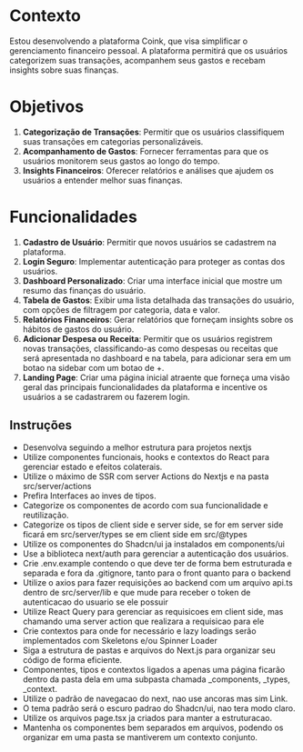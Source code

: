 # Contexto

Estou desenvolvendo a plataforma Coink, que visa simplificar o gerenciamento financeiro pessoal. A plataforma permitirá que os usuários categorizem suas transações, acompanhem seus gastos e recebam insights sobre suas finanças.

# Objetivos

1. **Categorização de Transações**: Permitir que os usuários classifiquem suas transações em categorias personalizáveis.
2. **Acompanhamento de Gastos**: Fornecer ferramentas para que os usuários monitorem seus gastos ao longo do tempo.
3. **Insights Financeiros**: Oferecer relatórios e análises que ajudem os usuários a entender melhor suas finanças.

# Funcionalidades

1. **Cadastro de Usuário**: Permitir que novos usuários se cadastrem na plataforma.
2. **Login Seguro**: Implementar autenticação para proteger as contas dos usuários.
3. **Dashboard Personalizado**: Criar uma interface inicial que mostre um resumo das finanças do usuário.
4. **Tabela de Gastos**: Exibir uma lista detalhada das transações do usuário, com opções de filtragem por categoria, data e valor.
5. **Relatórios Financeiros**: Gerar relatórios que forneçam insights sobre os hábitos de gastos do usuário.
6. **Adicionar Despesa ou Receita**: Permitir que os usuários registrem novas transações, classificando-as como despesas ou receitas que será apresentada no dashboard e na tabela, para adicionar sera em um botao na sidebar com um botao de +.
7. **Landing Page**: Criar uma página inicial atraente que forneça uma visão geral das principais funcionalidades da plataforma e incentive os usuários a se cadastrarem ou fazerem login.

## Instruções

- Desenvolva seguindo a melhor estrutura para projetos nextjs
- Utilize componentes funcionais, hooks e contextos do React para gerenciar estado e efeitos colaterais.
- Utilize o máximo de SSR com server Actions do Nextjs e na pasta src/server/actions
- Prefira Interfaces ao inves de tipos.
- Categorize os componentes de acordo com sua funcionalidade e reutilização.
- Categorize os tipos de client side e server side, se for em server side ficará em src/server/types se em client side em src/@types
- Utilize os componentes do Shadcn/ui ja instalados em components/ui
- Use a biblioteca next/auth para gerenciar a autenticação dos usuários.
- Crie .env.example contendo o que deve ter de forma bem estruturada e separada e fora da .gitignore, tanto para o front quanto para o backend
- Utilize o axios para fazer requisições ao backend com um arquivo api.ts dentro de src/server/lib e que mude para receber o token de autenticacao do usuario se ele possuir
- Utilize React Query para gerenciar as requisicoes em client side, mas chamando uma server action que realizara a requisicao para ele
- Crie contextos para onde for necessário e lazy loadings serão implementados com Skeletons e/ou Spinner Loader
- Siga a estrutura de pastas e arquivos do Next.js para organizar seu código de forma eficiente.
- Componentes, tipos e contextos ligados a apenas uma página ficarão dentro da pasta dela em uma subpasta chamada _components, _types, _context.
- Utilize o padrão de navegacao do next, nao use ancoras mas sim Link.
- O tema padrão será o escuro padrao do Shadcn/ui, nao tera modo claro.
- Utilize os arquivos page.tsx ja criados para manter a estruturacao.
- Mantenha os componentes bem separados em arquivos, podendo os organizar em uma pasta se mantiverem um contexto conjunto.
